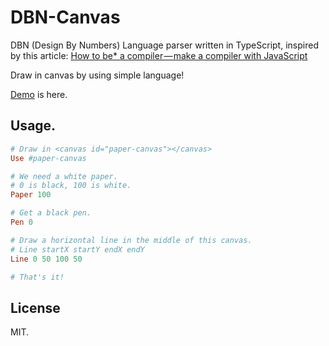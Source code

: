 # DBN-Canvas

DBN (Design By Numbers) Language parser written in TypeScript, inspired by this article: [How to be* a compiler — make a compiler with JavaScript](https://medium.com/@kosamari/how-to-be-a-compiler-make-a-compiler-with-javascript-4a8a13d473b4#.r832qh7i8)

Draw in canvas by using simple language!

[Demo](http://htmlpreview.github.io/?https://github.com/LancerComet/dbn-canvas/blob/master/index.html) is here.

## Usage.
```ruby
# Draw in <canvas id="paper-canvas"></canvas>
Use #paper-canvas

# We need a white paper.
# 0 is black, 100 is white.
Paper 100

# Get a black pen.
Pen 0

# Draw a horizontal line in the middle of this canvas.
# Line startX startY endX endY
Line 0 50 100 50

# That's it!
```


## License

MIT.
